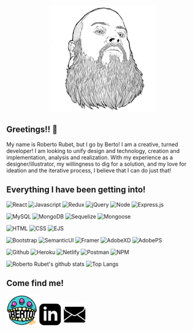 <p align="center">
  <img src="./images/Faceme280.png">
</p>

## Greetings!! 👋

My name is Roberto Rubet, but I go by Berto! I am a creative, turned developer! I am looking to unify design and technology, creation and implementation, analysis and realization. With my experience as a designer/illustrator, my willingness to dig for a solution, and my love for ideation and the iterative process, I believe that I can do just that!

## Everything I have been getting into!

![React](https://img.shields.io/badge/Code-React-informational?style=flat-square&logo=React&logoColor=474747&color=474747&labelColor=2d8386) ![Javascript](https://img.shields.io/badge/Code-Javascript-informational?style=flat-square&logo=javascript&logoColor=474747&color=474747&labelColor=2d8386) ![Redux](https://img.shields.io/badge/Tools-Redux-informational?style=flat-square&logo=Redux&logoColor=474747&color=474747&labelColor=2d8386) ![jQuery](https://img.shields.io/badge/Code-jQuery-informational?style=flat-square&logo=jQuery&logoColor=474747&color=474747&labelColor=2d8386) ![Node](https://img.shields.io/badge/Code-Node.js-informational?style=flat-square&logo=node.js&logoColor=474747&color=474747&labelColor=2d8386) ![Express.js](https://img.shields.io/badge/Code-Express.js-informational?style=flat-square&logo=express&logoColor=474747&color=474747&labelColor=2d8386)

![MySQL](https://img.shields.io/badge/Database-MySQL-informational?style=flat-square&logo=mysql&logoColor=474747&color=474747&labelColor=2d8386) ![MongoDB](https://img.shields.io/badge/Database-MongoDB-informational?style=flat-square&logo=mongodb&logoColor=474747&color=474747&labelColor=2d8386) ![Sequelize](https://img.shields.io/badge/Tools-Sequelize-informational?style=flat-square&logo=sequelize&logoColor=474747&color=474747&labelColor=2d8386) ![Mongoose](https://img.shields.io/badge/Tools-mongoose-informational?style=flat-square&logo=mongoose&logoColor=474747&color=474747&labelColor=2d8386) 

![HTML](https://img.shields.io/badge/Code-HTML-informational?style=flat-square&logo=html5&logoColor=474747&color=474747&labelColor=2d8386) ![CSS](https://img.shields.io/badge/Code-CSS-informational?style=flat-square&logo=css3&logoColor=474747&color=474747&labelColor=2d8386) ![EJS](https://img.shields.io/badge/Code-EJS-informational?style=flat-square&logo=ejs-js&logoColor=474747&color=474747&labelColor=2d8386)

![Bootstrap](https://img.shields.io/badge/Style-Bootstrap-informational?style=flat-square&logo=bootstrap&logoColor=474747&color=474747&labelColor=2d8386) ![SemanticUI](https://img.shields.io/badge/Style-Semantic_UI-informational?style=flat-square&logo=semanticuireact&logoColor=474747&color=474747&labelColor=2d8386) ![Framer](https://img.shields.io/badge/Tools-Framer-informational?style=flat-square&logo=framer&logoColor=474747&color=474747&labelColor=2d8386) ![AdobeXD](https://img.shields.io/badge/Tools-AdobeXD-informational?style=flat-square&logo=adobexd&logoColor=474747&color=474747&labelColor=2d8386) ![AdobePS](https://img.shields.io/badge/Tools-AdobePS-informational?style=flat-square&logo=adobephotoshop&logoColor=474747&color=474747&labelColor=2d8386)

![Github](https://img.shields.io/badge/Tools-GitHub-informational?style=flat-square&logo=Github&logoColor=474747&color=474747&labelColor=2d8386) ![Heroku](https://img.shields.io/badge/Tools-Heroku-informational?style=flat-square&logo=Heroku&logoColor=474747&color=474747&labelColor=2d8386) ![Netlify](https://img.shields.io/badge/Tools-Netlify-informational?style=flat-square&logo=Netlify&logoColor=474747&color=474747&labelColor=2d8386) ![Postman](https://img.shields.io/badge/Tools-Postman-informational?style=flat-square&logo=postman&logoColor=474747&color=474747&labelColor=2d8386) ![NPM](https://img.shields.io/badge/Tools-NPM-informational?style=flat-square&logo=NPM&logoColor=474747&color=474747&labelColor=2d8386)


![Roberto Rubet's github stats](https://github-readme-stats.vercel.app/api?username=bertodemus&show_icons=true&title_color=FFFFFF&icon_color=2d8386&text_color=FFFFFF&bg_color=474747&hide_border=true)
![Top Langs](https://github-readme-stats.vercel.app/api/top-langs/?username=bertodemus&title_color=FFFFFF&icon_color=d84bbf&text_color=FFFFFF&bg_color=474747&hide_border=true&layout=compact)

## Come find me!

[![Berto's Website](./images/artlogo.png)](https://www.robertorubet.com) [![Linkedin](./images/linkedin60.png)](https://www.linkedin.com/in/roberto-rubet-3a76859?lipi=urn%3Ali%3Apage%3Ad_flagship3_profile_view_base_contact_details%3BM%2FYCJfmaSsq99IrQHrj1LA%3D%3D) [![Berto's Email](./images/email60.png)](mailto:roberto@robertorubet.com)


<!--
**Bertodemus/bertodemus** is a ✨ _special_ ✨ repository because its `README.md` (this file) appears on your GitHub 
-->

